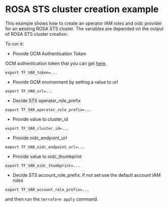 # ROSA STS cluster creation example

This example shows how to create an operator IAM roles and oidc provider for an existing ROSA STS cluster.
The variables are depended on the output of ROSA STS cluster creation.

To run it:

* Provide OCM Authentication Token

OCM authentication token that you can get [here](https://console.redhat.com/openshift/token).

```
export TF_VAR_token=...
```

* Provide OCM environment by setting a value to url

```
export TF_VAR_url=...
```

* Decide STS operator_role_prefix

```
export TF_VAR_operator_role_prefix=...
```

* Provide value to cluster_id

```
export TF_VAR_cluster_id=...
```

* Provide oidc_endpoint_url

```
export TF_VAR_oidc_endpoint_url=...
```

* Provide value to oidc_thumbprint

```
export TF_VAR_oidc_thumbprint=...
```

* Decide STS account_role_prefix. if not set use the default account IAM roles

```
export TF_VAR_account_role_prefix=...
```

and then run the `terraform apply` command.
